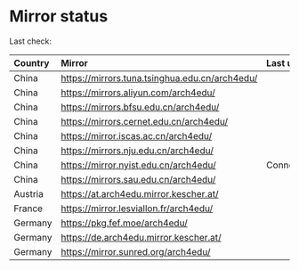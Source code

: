 <script src="./time.js"></script>
# Mirror status
Last check: <script type="text/javascript">localize(1718709439.6289182);</script>

|Country|Mirror|Last update|
|:------|:-----|:----------|
|China|https://mirrors.tuna.tsinghua.edu.cn/arch4edu/|<script type="text/javascript">localize(1718649166);</script>|
|China|https://mirrors.aliyun.com/arch4edu/|<script type="text/javascript">localize(1718649166);</script>|
|China|https://mirrors.bfsu.edu.cn/arch4edu/|<script type="text/javascript">localize(1718649166);</script>|
|China|https://mirrors.cernet.edu.cn/arch4edu/|<script type="text/javascript">localize(1718649166);</script>|
|China|https://mirror.iscas.ac.cn/arch4edu/|<script type="text/javascript">localize(1718649166);</script>|
|China|https://mirrors.nju.edu.cn/arch4edu/|<script type="text/javascript">localize(1718649166);</script>|
|China|https://mirror.nyist.edu.cn/arch4edu/|ConnectionError|
|China|https://mirrors.sau.edu.cn/arch4edu/|<script type="text/javascript">localize(1718649166);</script>|
|Austria|https://at.arch4edu.mirror.kescher.at/|<script type="text/javascript">localize(1718649166);</script>|
|France|https://mirror.lesviallon.fr/arch4edu/|<script type="text/javascript">localize(1718649166);</script>|
|Germany|https://pkg.fef.moe/arch4edu/|<script type="text/javascript">localize(1718649166);</script>|
|Germany|https://de.arch4edu.mirror.kescher.at/|<script type="text/javascript">localize(1718649166);</script>|
|Germany|https://mirror.sunred.org/arch4edu/|<script type="text/javascript">localize(1718649166);</script>|

<script src="./tablefilter/tablefilter.js"></script>
<script src="./table.js"></script>